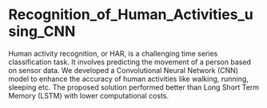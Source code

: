 # Recognition_of_Human_Activities_using_CNN

Human activity recognition, or HAR, is a challenging time series classification task. It involves predicting the movement of a person based on sensor data. We developed a Convolutional Neural Network (CNN) model to enhance the accuracy of human activities like walking, running, sleeping etc. The proposed solution performed better than Long Short Term Memory (LSTM) with lower computational costs.
